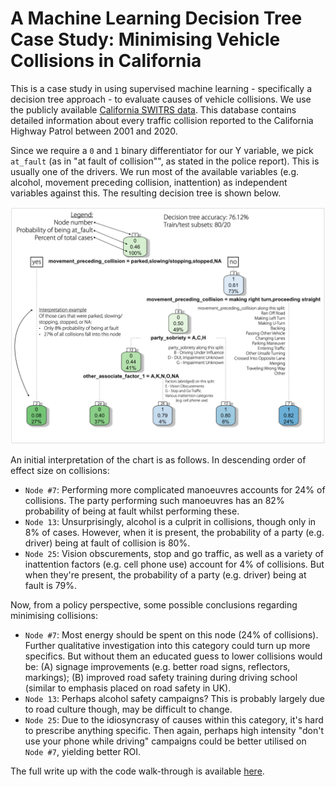 # A Machine Learning Decision Tree Case Study: Minimising Vehicle Collisions in California

This is a case study in using supervised machine learning - specifically a decision tree approach - to evaluate causes of vehicle collisions. We use the publicly available [California SWITRS data](https://www.kaggle.com/alexgude/starter-california-traffic-collisions-from-switrs/data). This database contains detailed information about every traffic collision reported to the California Highway Patrol between 2001 and 2020.

Since we require a `0` and `1` binary differentiator for our Y variable, we pick `at_fault` (as in "at fault of collision"", as stated in the police report). This is usually one of the drivers. We run most of the available variables (e.g. alcohol, movement preceding collision, inattention) as independent variables against this. The resulting decision tree is shown below.

<img src="https://github.com/witolot/collisions/blob/master/images/decision_tree.png" width="800"/>

An initial interpretation of the chart is as follows. In descending order of effect size on collisions:

* `Node #7`: Performing more complicated manoeuvres accounts for 24% of collisions. The party performing such manoeuvres has an 82% probability of being at fault whilst performing these.
* `Node 13`: Unsurprisingly, alcohol is a culprit in collisions, though only in 8% of cases. However, when it is present, the probability of a party (e.g. driver) being at fault of collision is 80%.
* `Node 25`: Vision obscurements, stop and go traffic, as well as a variety of inattention factors (e.g. cell phone use) account for 4% of collisions. But when they're present, the probability of a party  (e.g. driver) being at fault is 79%.

Now, from a policy perspective, some possible conclusions regarding minimising collisions:

* `Node #7`: Most energy should be spent on this node (24% of collisions). Further qualitative investigation into this category could turn up more specifics. But without them an educated guess to lower collisions would be: (A) signage improvements (e.g. better road signs, reflectors, markings); (B) improved road safety training during driving school (similar to emphasis placed on road safety in UK).
* `Node 13`: Perhaps alcohol safety campaigns? This is probably largely due to road culture though, may be difficult to change.
* `Node 25`: Due to the idiosyncrasy of causes within this category, it's hard to prescribe anything specific. Then again, perhaps high intensity "don't use your phone while driving" campaigns could be better utilised on `Node #7`, yielding better ROI.

The full write up with the code walk-through is available <a href="https://benevolent-kangaroo-064850.netlify.app/">here</a>.
